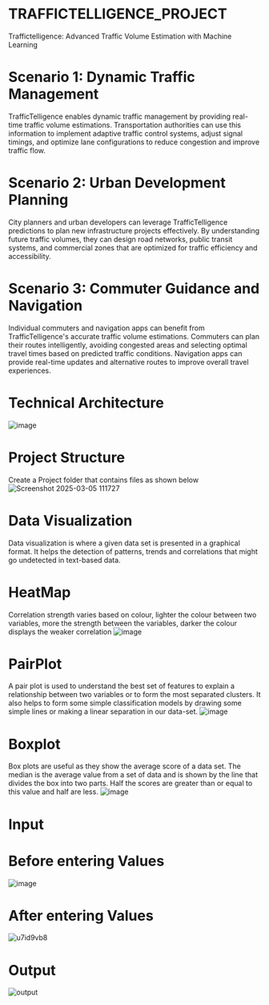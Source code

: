 # TRAFFICTELLIGENCE_PROJECT
Traffictelligence: Advanced Traffic Volume Estimation with Machine Learning

# Scenario 1: Dynamic Traffic Management
TrafficTelligence enables dynamic traffic management by providing real-time traffic volume estimations. Transportation authorities can use this information to implement adaptive traffic control systems, adjust signal timings, and optimize lane configurations to reduce congestion and improve traffic flow.

# Scenario 2: Urban Development Planning
City planners and urban developers can leverage TrafficTelligence predictions to plan new infrastructure projects effectively. By understanding future traffic volumes, they can design road networks, public transit systems, and commercial zones that are optimized for traffic efficiency and accessibility.

# Scenario 3: Commuter Guidance and Navigation
Individual commuters and navigation apps can benefit from TrafficTelligence's accurate traffic volume estimations. Commuters can plan their routes intelligently, avoiding congested areas and selecting optimal travel times based on predicted traffic conditions. Navigation apps can provide real-time updates and alternative routes to improve overall travel experiences.

# Technical Architecture
![image](https://github.com/user-attachments/assets/6270f4a3-68ab-4ad1-994a-836d45a38b30)

# Project Structure
Create a Project folder that contains files as shown below
![Screenshot 2025-03-05 111727](https://github.com/user-attachments/assets/b559cb79-9cfa-4b50-99bb-f99654aeb60b)

# Data Visualization
Data visualization is where a given data set is presented in a graphical format. It helps the detection of patterns, trends and correlations that might go undetected in text-based data.

# HeatMap
Correlation strength varies based on colour, lighter the colour between two variables, more the strength between the variables, darker the colour displays the weaker correlation
![image](https://github.com/user-attachments/assets/7e77c9cd-0c59-437f-8c06-a91590c41a0d)

# PairPlot
A pair plot is used to understand the best set of features to explain a relationship between two variables or to form the most separated clusters. It also helps to form some simple classification models by drawing some simple lines or making a linear separation in our data-set.
![image](https://github.com/user-attachments/assets/45d90056-5aef-4112-928c-05101f9e84de)

# Boxplot
Box plots are useful as they show the average score of a data set. The median is the average value from a set of data and is shown by the line that divides the box into two parts. Half the scores are greater than or equal to this value and half are less.
![image](https://github.com/user-attachments/assets/2fccd9d8-8bca-42fe-b99a-c5cb7ed98409)

# Input
# Before entering Values
![image](https://github.com/user-attachments/assets/f6277bf3-812f-4bc7-9146-59fb702a182a)

# After entering Values
![u7id9vb8](https://github.com/user-attachments/assets/2ec47f59-742b-4dd0-9ef7-281785ab614a)



# Output
![output](https://github.com/user-attachments/assets/9b0c64e3-75ee-4b15-a3cf-9325be470aeb)

